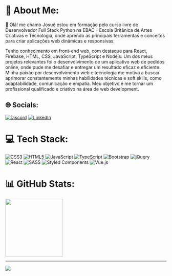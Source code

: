 # 💫 About Me:
🌱 Olá! me chamo  Josué 
estou em formação pelo curso livre de Desenvolvedor Full Stack Python na EBAC - Escola Britânica de Artes Criativas e Tecnologia, onde aprendo as principais ferramentas e conceitos para criar aplicações web dinâmicas e responsivas.

Tenho conhecimento em front-end web, com destaque para React, Firebase, HTML, CSS, JavaScript, TypeScript e Nodejs. Um dos meus projetos relevantes foi o desenvolvimento de um aplicativo web de pedidos online, onde pude me desafiar e entregar um resultado eficaz e eficiente. Minha paixão por desenvolvimento web e tecnologia me motiva a buscar aprimorar constantemente minhas habilidades técnicas e soft skills, como adaptabilidade, comunicação e empatia. Meu objetivo é me tornar um profissional qualificado e criativo na área de web development.

## 🌐 Socials:
[![Discord](https://img.shields.io/badge/Discord-%237289DA.svg?logo=discord&logoColor=white)](https://discord.gg/niallswift#9177) [![LinkedIn](https://img.shields.io/badge/LinkedIn-%230077B5.svg?logo=linkedin&logoColor=white)](https://www.linkedin.com/in/josu%C3%A9-ramos-dev/) 

# 💻 Tech Stack:
![CSS3](https://img.shields.io/badge/css3-%231572B6.svg?style=flat&logo=css3&logoColor=white) ![HTML5](https://img.shields.io/badge/html5-%23E34F26.svg?style=flat&logo=html5&logoColor=white) ![JavaScript](https://img.shields.io/badge/javascript-%23323330.svg?style=flat&logo=javascript&logoColor=%23F7DF1E) ![TypeScript](https://img.shields.io/badge/typescript-%23007ACC.svg?style=flat&logo=typescript&logoColor=white) ![Bootstrap](https://img.shields.io/badge/bootstrap-%23563D7C.svg?style=flat&logo=bootstrap&logoColor=white) ![jQuery](https://img.shields.io/badge/jquery-%230769AD.svg?style=flat&logo=jquery&logoColor=white)  ![React](https://img.shields.io/badge/react-%2320232a.svg?style=flat&logo=react&logoColor=%2361DAFB) ![SASS](https://img.shields.io/badge/SASS-hotpink.svg?style=flat&logo=SASS&logoColor=white) ![Styled Components](https://img.shields.io/badge/styled--components-DB7093?style=flat&logo=styled-components&logoColor=white) ![Vue.js](https://img.shields.io/badge/vuejs-%2335495e.svg?style=flat&logo=vuedotjs&logoColor=%234FC08D) 
# 📊 GitHub Stats:
  <img height="180em" src="https://github-readme-stats.vercel.app/api/top-langs/?username=Niall-swift&layout=compact&langs_count=7&theme=dracula"/>


---
[![](https://visitcount.itsvg.in/api?id=Niall-swift&icon=5&color=0)](https://visitcount.itsvg.in)

<!-- Proudly created with GPRM ( https://gprm.itsvg.in ) -->

